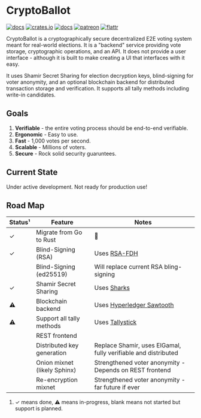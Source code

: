 CryptoBallot
============

[![docs](https://docs.rs/cryptoballot/badge.svg)](https://docs.rs/cryptoballot)
[![crates.io](https://meritbadge.herokuapp.com/cryptoballot)](https://crates.io/crates/cryptoballot)
[![docs](https://docs.rs/cryptoballot/badge.svg)](https://docs.rs/cryptoballot)
[![patreon](https://img.shields.io/badge/patreon-donate-green.svg)](https://patreon.com/phayes)
[![flattr](https://img.shields.io/badge/flattr-donate-green.svg)](https://flattr.com/@phayes)

CryptoBallot is a cryptographically secure decentralized E2E voting system meant for real-world elections. It is a "backend" service providing vote storage, cryptographic operations, and an API. It does not provide a user interface - although it is built to make creating a UI that interfaces with it easy.

It uses  Shamir Secret Sharing for election decryption keys, blind-signing for voter anonymity, and an optional blockchain backend for distributed transaction storage and verification.  It supports all tally methods including write-in candidates. 

## Goals

1. **Verifiable** - the entire voting process should be end-to-end verifiable.
2. **Ergonomic** - Easy to use.
3. **Fast** - 1,000 votes per second.
4. **Scalable** - Millions of voters.
5. **Secure** - Rock solid security guaruntees.

## Current State

Under active development. Not ready for production use!  

## Road Map

| Status¹ | Feature                           | Notes                                                          |
| ------- | --------------------------------- | -------------------------------------------------------------- |
| ✓       | Migrate from Go to Rust           | 🦀                                                             |
| ✓       | Blind-Signing (RSA)               | Uses [RSA-FDH](https://github.com/phayes/rsa-fdh)              |
|         | Blind-Signing (ed25519)           | Will replace current RSA bling-signing                         |
| ✓       | Shamir Secret Sharing             | Uses [Sharks](https://docs.rs/sharks/)                         |
| ⚠       | Blockchain backend                | Uses [Hyperledger Sawtooth](https://sawtooth.hyperledger.org/) |
| ⚠       | Support all tally methods         | Uses [Tallystick](https://github.com/phayes/tallystick)        |
|         | REST frontend                     |                                                                |
|         | Distributed key generation        | Replace Shamir, uses ElGamal, fully verifiable and distributed |
|         | Onion mixnet (likely Sphinx)      | Strengthened voter anonymity - Depends on REST frontend        |
|         | Re-encryption mixnet              | Strengthened voter anonymity - far future if ever              |

1. ✓ means done, ⚠ means in-progress, blank means not started but support is planned.
